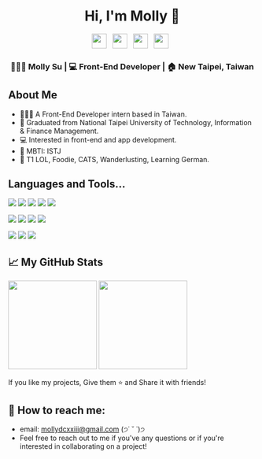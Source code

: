 <div align="center">
   <h1>Hi, I'm Molly 🍒</h1>
</div>

<p align='center'>
  <a href="https://www.linkedin.com/in/mollysu/"><img height="30" src="https://img.icons8.com/pulsar-color/48/linkedin.png?raw=true"></a>&nbsp;&nbsp;
  <a href="https://www.instagram.com/kir4che/"><img height="30" src="https://img.icons8.com/pulsar-color/48/instagram-new.png?raw=true"></a>&nbsp;&nbsp;
  <a href="https://kir4che.com/"><img height="30" src="https://img.icons8.com/pulsar-color/48/blog.png?raw=true"></a>&nbsp;&nbsp;
  <a href="https://www.buymeacoffee.com/kir4che"><img height="30" src="https://img.icons8.com/external-tal-revivo-fresh-tal-revivo/56/external-buy-me-a-coffee-help-creators-receive-support-from-their-audience-logo-fresh-tal-revivo.png?raw=true"></a>&nbsp;&nbsp;
</p>

<div align="center">
<h3>👩🏻‍💻 Molly Su | 💻 Front-End Developer | 🏠 New Taipei, Taiwan</h3>
</div>



## About Me

<ul>
  <li>👩🏻‍💻 A Front-End Developer intern based in Taiwan.</li>
  <li>🏫 Graduated from National Taipei University of Technology, Information & Finance Management.</li>
  <li>💻 Interested in front-end and app development.</li>
  <li>🦫 MBTI: ISTJ</li>
  <li>💖 T1 LOL, Foodie, CATS, Wanderlusting, Learning German.</li>
</ul>

## Languages and Tools...

![](https://img.shields.io/badge/-HTML-E34F26?style=for-the-badge&logo=html5&logoColor=white)
![](https://img.shields.io/badge/-Javascript-F1D302?style=for-the-badge&logo=javascript&logoColor=white)
![](https://img.shields.io/badge/-Typescript-3178C6?style=for-the-badge&logo=typescript&logoColor=white)
![](https://img.shields.io/badge/-Java-007396?style=for-the-badge&logo=java&logoColor=white)
![](https://img.shields.io/badge/-Python-3776AB?style=for-the-badge&logo=python&logoColor=white)

![](https://img.shields.io/badge/-React-61DAFB?style=for-the-badge&logo=react&logoColor=white)
![](https://img.shields.io/badge/-CSS3-1572B6?style=for-the-badge&logo=css&logoColor=white)
![](https://img.shields.io/badge/-TailwindCSS-38B2AC?style=for-the-badge&logo=tailwind-css&logoColor=white)
![](https://img.shields.io/badge/-Sass-CC6699?style=for-the-badge&logo=sass&logoColor=white)

![](https://img.shields.io/badge/-Express-000000?style=for-the-badge&logo=express)
![](https://img.shields.io/badge/-MySQL-00758F?style=for-the-badge&logo=mysql&logoColor=white)
![](https://img.shields.io/badge/-MongoDB-47A248?style=for-the-badge&logo=mongodb&logoColor=white)

## 📈 My GitHub Stats 

<p>
  <img height="180em" src="https://github-readme-stats.vercel.app/api?username=kir4che&show_icons=true&&count_private=true&include_all_commits=true" />
  <img height="180em" src="https://github-readme-stats.vercel.app/api/top-langs/?username=kir4che&show_icons=true&layout=compact&langs_count=8"/>
</p>
<p>If you like my projects, Give them ⭐ and Share it with friends!</p>

## 💌 How to reach me:

- email: mollydcxxiii@gmail.com (੭˙ ˘ ˙)੭
- Feel free to reach out to me if you've any questions or if you're interested in collaborating on a project!

